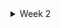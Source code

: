 <details>
  <summary>Week 2</summary>
  
  <details>
    <summary>1) Understanding how to measure CPU performance</summary>
    
    Content related to measuring CPU performance goes here.
  </details>
   <details>
    <summary>)RISCV architecture</summary>
    
    Content related to measuring CPU performance goes here.
  </details>
   <details>
    <summary>3)Task3</summary>
    
    - Verify all the c code (counter, matrix multiplication, ALU code using RISC-V compiler and spike output.

      1)Counter
      [c program]()

          
       2)Matrix Multiplication
     3) ALU 
        
    ##   Measure CPU performance of all the programs mentioned above using either godbolt or RISC-V disassembler.
    

  </details>
</details>
